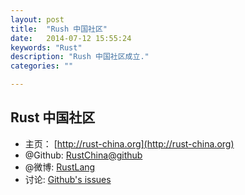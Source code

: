 ```yaml
---
layout: post
title:  "Rush 中国社区"
date:   2014-07-12 15:55:24
keywords: "Rust"
description: "Rush 中国社区成立."
categories: ""

---
```


## Rust 中国社区

- 主页： [http://rust-china.org](http://rust-china.org)
- @Github: [RustChina@github](https://github.com/RustChina/)
- @微博: [RustLang](http://weibo.com/rustlang/)
- 讨论: [Github's issues](https://github.com/RustChina/rustchina.github.io/issues)



	
